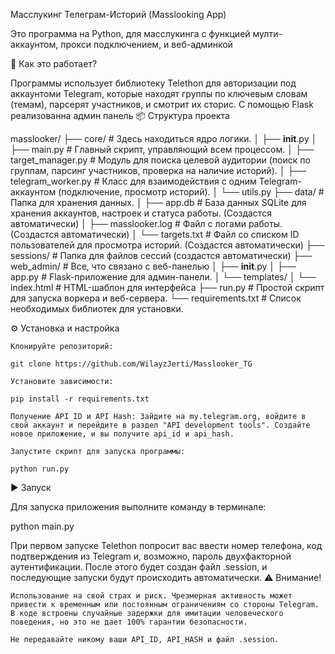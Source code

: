 Масслукинг Телеграм-Историй (Masslooking App)

Это программа на Python, для масслукинга с функцией мулти-аккаунтом, прокси подключением, и веб-админкой

🚀 Как это работает?

Программы использует библиотеку Telethon для авторизации под аккаунтоми Telegram, которые находят группы по ключевым словам (темам), парсерят участников, и смотрит их сторис. С помощью Flask реализованна админ панель
📦 Структура проекта

masslooker/
├── core/                   # Здесь находиться ядро логики. 
│   ├── __init__.py
│   ├── main.py             # Главный скрипт, управляющий всем процессом.
│   ├── target_manager.py   # Модуль для поиска целевой аудитории (поиск по группам, парсинг участников, проверка на наличие историй).
│   ├── telegram_worker.py  # Класс для взаимодействия с одним Telegram-аккаунтом (подключение, просмотр историй).
│   └── utils.py
├── data/                   # Папка для хранения данных.
│   ├── app.db              # База данных SQLite для хранения аккаунтов, настроек и статуса работы. (Создастся автоматически)
│   ├── masslooker.log      # Файл с логами работы. (Создастся автоматически)
│   └── targets.txt         # Файл со списком ID пользователей для просмотра историй. (Создастся автоматически)
├── sessions/               # Папка для файлов сессий (создастся автоматически)
├── web_admin/              # Все, что связано с веб-панелью
│   ├── __init__.py
│   ├── app.py              # Flask-приложение для админ-панели.
│   └── templates/
│       └── index.html      # HTML-шаблон для интерфейса
├── run.py                  # Простой скрипт для запуска воркера и веб-сервера.
└── requirements.txt        # Список необходимых библиотек для установки.


⚙️ Установка и настройка

    Клонируйте репозиторий:

    git clone https://github.com/WilayzJerti/Masslooker_TG

    Установите зависимости:

    pip install -r requirements.txt

    Получение API ID и API Hash: Зайдите на my.telegram.org, войдите в свой аккаунт и перейдите в раздел "API development tools". Создайте новое приложение, и вы получите api_id и api_hash.

    Запустите скрипт для запуска программы: 

    python run.py

    

▶️ Запуск

Для запуска приложения выполните команду в терминале:

python main.py

При первом запуске Telethon попросит вас ввести номер телефона, код подтверждения из Telegram и, возможно, пароль двухфакторной аутентификации. После этого будет создан файл .session, и последующие запуски будут происходить автоматически.
⚠️ Внимание!

    Использование на свой страх и риск. Чрезмерная активность может привести к временным или постоянным ограничениям со стороны Telegram. В коде встроены случайные задержки для имитации человеческого поведения, но это не дает 100% гарантии безопасности.

    Не передавайте никому ваши API_ID, API_HASH и файл .session.
